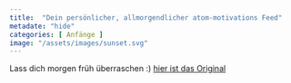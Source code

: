 ```yaml
--- 
title:  "Dein persönlicher, allmorgendlicher atom-motivations Feed"
metadate: "hide"
categories: [ Anfänge ]
image: "/assets/images/sunset.svg"
---
```

Lass dich morgen früh überraschen :) [hier ist das Original](https://closer2u.github.io/vanilla_and_chocolate/#Anfänge)
